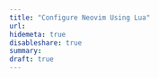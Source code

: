 ```yaml
---
title: "Configure Neovim Using Lua"
url:
hidemeta: true
disableshare: true
summary:
draft: true
---
```

